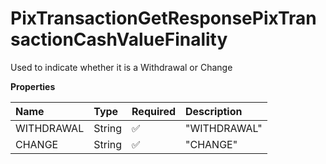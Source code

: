# PixTransactionGetResponsePixTransactionCashValueFinality

Used to indicate whether it is a Withdrawal or Change

**Properties**

| Name       | Type   | Required | Description  |
| :--------- | :----- | :------- | :----------- |
| WITHDRAWAL | String | ✅       | "WITHDRAWAL" |
| CHANGE     | String | ✅       | "CHANGE"     |

<!-- This file was generated by liblab | https://liblab.com/ -->
